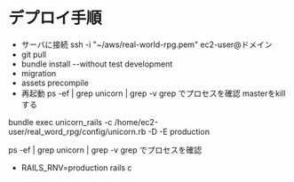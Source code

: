 # デプロイ手順

* サーバに接続
ssh -i "~/aws/real-world-rpg.pem" ec2-user@ドメイン
* git pull
* bundle install --without test development
* migration
* assets precompile
* 再起動
ps -ef | grep unicorn | grep -v grep でプロセスを確認
masterをkillする

bundle exec unicorn_rails -c /home/ec2-user/real_word_rpg/config/unicorn.rb -D -E production 

ps -ef | grep unicorn | grep -v grep でプロセスを確認

* RAILS_RNV=production rails c
